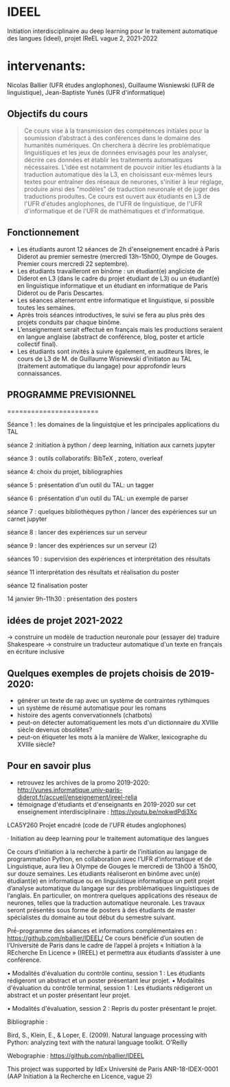 # IDEEL
Initiation interdisciplinaire au deep learning pour le traitement automatique des langues (ideel), projet IReEL vague 2, 2021-2022


# intervenants:
Nicolas Ballier (UFR études anglophones), Guillaume Wisniewski (UFR de linguistique), Jean-Baptiste Yunès (UFR d'informatique)



## Objectifs du cours
> Ce cours vise à la transmission des compétences initiales pour la soumission d’abstract à des conférences dans le domaine des humanités numériques. On cherchera à décrire les problématique linguistiques et les jeux de données envisagés pour les analyser, décrire ces données et établir les traitements automatiques nécessaires. L'idée est notamment de pouvoir initier les étudiants à la traduction automatique dès la L3, en choisissant eux-mêmes leurs textes pour entraîner des réseaux de neurones, s'initier à leur réglage, produire ainsi des "modèles" de traduction neuronale et de juger des traductions produites.
> Ce cours est ouvert aux étudiants en L3 de l'UFR d'études anglophones, de l'UFR de linguistique, de l'UFR d'informatique et de l'UFR de mathématiques et d'informatique.
 

## Fonctionnement
- Les étudiants auront 12 séances de 2h d'enseignement encadré à Paris Diderot au premier semestre (mercredi 13h-15h00, Olympe de Gouges. Premier cours mercredi 22 septembre).
- Les étudiants travailleront en binôme : un étudiant(e) angliciste de Diderot en L3 (dans le cadre du projet étudiant de L3) ou un étudiant(e) en linguistique informatique  et un étudiant en informatique de Paris Diderot ou de Paris Descartes.
- Les séances alterneront entre informatique et linguistique, si possible toutes les semaines.
- Après trois séances introductives, le suivi se fera au plus près des projets conduits par chaque binôme.
- L’enseignement serait effectué en français mais les productions seraient en langue anglaise (abstract de conférence, blog, poster et article collectif final).
- Les étudiants sont invités à suivre également, en auditeurs libres, le cours de L3 de M. de Guillaume Wisniewski d'initiaton au TAL (traitement automatique du langage) pour approfondir leurs connaissances. 


## PROGRAMME PREVISIONNEL
=======================

Séance 1 : les domaines de la linguistqiue et les principales applications du TAL

séance 2 :initiation à python / deep learning, initiation aux carnets jupyter

séance 3 : outils collaboratifs: BibTeX , zotero, overleaf 

séance 4: choix du projet, bibliographies 

séance 5 : présentation d'un outil du TAL: un tagger

séance 6 : présentation d'un outil du TAL: un exemple de parser

séance 7 : quelques bibliothèques python /
lancer des expériences sur un carnet jupyter

séance 8 : lancer des expériences sur un serveur

séance 9 : lancer des expériences sur un serveur (2) 

séances 10 : supervision des expériences et interprétation des résultats 

séance 11 interprétation des résultats et réalisation du poster

séance 12 finalisation poster 

14 janvier 9h-11h30  : présentation des posters 


## idées de projet 2021-2022
-> construire un modèle de traduction neuronale pour (essayer de) traduire Shakespeare
-> construire un traducteur automatique d'un texte en français en écriture inclusive 



## Quelques exemples de projets choisis de 2019-2020: 
- générer un texte de rap avec un système de contraintes rythimques  
- un système de résumé automatique pour les romans
- histoire des agents convervationnels (chatbots)
- peut-on détecter automatiquement les mots d'un dictionnaire du XVIIIe siècle devenus obsolètes?  
- peut-on étiqueter les mots à la manière de Walker, lexicographe du XVIIIe siècle?
 
## Pour en savoir plus
- retrouvez les archives de la promo 2019-2020:  <http://yunes.informatique.univ-paris-diderot.fr/accueil/enseignement/ireel-relia>
- témoignage d'étudiants et d'enseignants en 2019-2020 sur cet enseignement interdisciplinaire : <https://youtu.be/nokwdPdj3Xc> 




LCA5Y260 Projet encadré (code de l'UFR études anglophones) 

·       Initiation au deep learning pour le traitement automatique des langues

Ce cours d’initiation à la recherche à partir de l’initiation au langage de programmation Python, en collaboration avec l’UFR d’informatique et de Linguistique, aura lieu à Olympe de Gouges le mercredi de 13h00 à 15h00, sur douze semaines. Les étudiants réaliseront en binôme avec un(e) étudiant(e) en informatique ou en linguistique informatique un petit projet d’analyse automatique du langage sur des problématiques linguistiques de l’anglais. En particulier, on montrera quelques applications des réseaux de neurones, telles que la traduction automatique neuronale. Les travaux seront présentés sous forme de posters à des étudiants de master spécialistes du domaine au tout début du semestre suivant.

Pré́-programme des séances et informations complémentaires en :
https://github.com/nballier/IDEEL/
Ce cours bénéficie d’un soutien de l’Université de Paris dans le cadre de l’appel à projets « Initiation à la REcherche En Licence » (IREEL) et permettra aux étudiants d’assister à une conférence.

• Modalités d'évaluation du contrôle continu, session 1 : Les étudiants rédigeront un abstract et un poster présentant leur projet.
• Modalités d'évaluation du contrôle terminal, session 1 : Les étudiants rédigeront un abstract et un poster présentant leur projet.

• Modalités d'évaluation, session 2 : Repris du poster présentant le projet.

Bibliographie :

Bird, S., Klein, E., & Loper, E. (2009). Natural language processing with Python: analyzing text with the natural language toolkit. O'Reilly

Webographie :
<https://github.com/nballier/IDEEL>




This project was supported by IdEx Université de Paris ANR-18-IDEX-0001 (AAP Initiation à la Recherche en Licence, vague 2)
